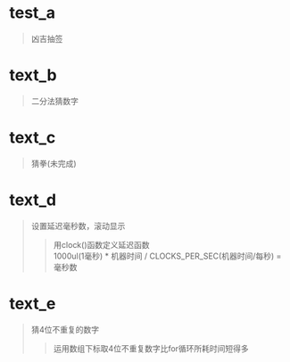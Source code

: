# test_a
>凶吉抽签

# text_b
>二分法猜数字

# text_c
>猜拳(未完成)

# text_d
>设置延迟毫秒数，滚动显示
>>用clock()函数定义延迟函数<br>
1000ul(1毫秒) * 机器时间 / CLOCKS_PER_SEC(机器时间/每秒) = 毫秒数

# text_e
>猜4位不重复的数字
>>运用数组下标取4位不重复数字比for循环所耗时间短得多


